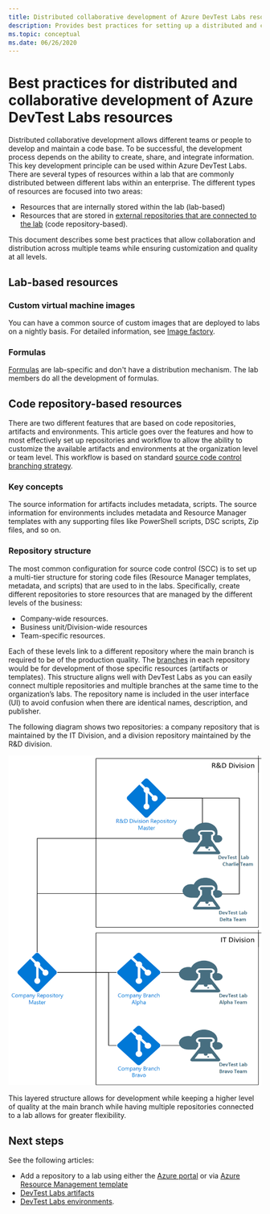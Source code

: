 ```yaml
---
title: Distributed collaborative development of Azure DevTest Labs resources
description: Provides best practices for setting up a distributed and collaborative development environment to develop DevTest Labs resources. 
ms.topic: conceptual
ms.date: 06/26/2020
---
```


# Best practices for distributed and collaborative development of Azure DevTest Labs resources
Distributed collaborative development allows different teams or people to develop and maintain a code base. To be successful, the development process depends on the ability to create, share, and integrate information. This key development principle can be used within Azure DevTest Labs. There are several types of resources within a lab that are commonly distributed between different labs within an enterprise. The different types of resources are focused into two areas:

- Resources that are internally stored within the lab (lab-based)
- Resources that are stored in [external repositories that are connected to the lab](devtest-lab-add-artifact-repo.md) (code repository-based). 

This document describes some best practices that allow collaboration and distribution across multiple teams while ensuring customization and quality at all levels.

## Lab-based resources

### Custom virtual machine images
You can have a common source of custom images that are deployed to labs on a nightly basis. For detailed information, see [Image factory](image-factory-create.md).    

### Formulas
[Formulas](devtest-lab-manage-formulas.md) are lab-specific and don't have a distribution mechanism. The lab members do all the development of formulas. 

## Code repository-based resources
There are two different features that are based on code repositories, artifacts and environments. This article goes over the features and how to most effectively set up repositories and workflow to allow the ability to customize the available artifacts and environments at the organization level or team level.  This workflow is based on standard [source code control branching strategy](/azure/devops/repos/tfvc/branching-strategies-with-tfvc). 

### Key concepts
The source information for artifacts includes metadata, scripts. The source information for environments includes metadata and Resource Manager templates with any supporting files like PowerShell scripts, DSC scripts, Zip files, and so on.  

### Repository structure  
The most common configuration for source code control (SCC) is to set up a multi-tier structure for storing code files (Resource Manager templates, metadata, and scripts) that are used to in the labs. Specifically, create different repositories to store resources that are managed by the different levels of the business:   

- Company-wide resources.
- Business unit/Division-wide resources
- Team-specific resources.

Each of these levels link to a different  repository where the main branch is required to be of the production quality. The [branches](/azure/devops/repos/git/git-branching-guidance) in each repository would be for development of those specific resources (artifacts or templates). This structure aligns well with DevTest Labs as you can easily connect multiple repositories and multiple branches at the same time to the organization’s labs. The repository name is included in the user interface (UI) to avoid confusion when there are identical names, description, and publisher.
     
The following diagram shows two repositories: a company repository that is maintained by the IT Division, and a division repository maintained by the R&D division.

![A sample distributive and collaborative development environment](./media/best-practices-distributive-collaborative-dev-env/distributive-collaborative-dev-env.png)
   
This layered structure allows for development while keeping a higher level of quality at the main branch while having multiple repositories connected to a lab allows for greater flexibility.

## Next steps    
See the following articles:

- Add a repository to a lab using either the [Azure portal](devtest-lab-add-artifact-repo.md) or via [Azure Resource Management template](add-artifact-repository.md)
- [DevTest Labs artifacts](devtest-lab-artifact-author.md)
- [DevTest Labs environments](devtest-lab-create-environment-from-arm.md).
